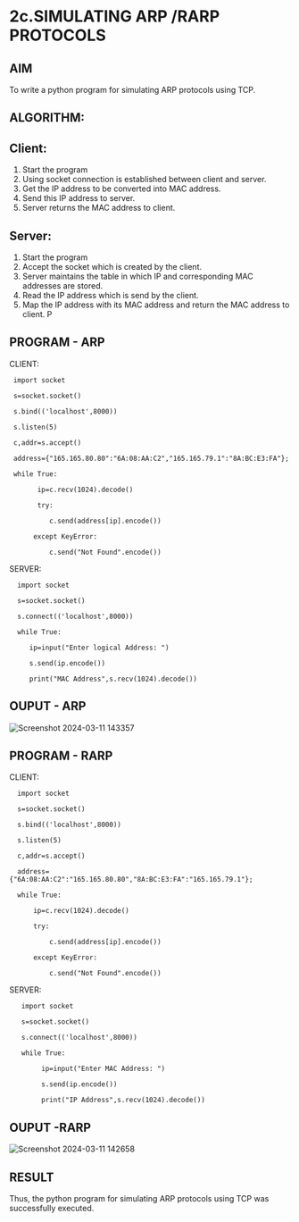 # 2c.SIMULATING ARP /RARP PROTOCOLS
## AIM
To write a python program for simulating ARP protocols using TCP.
## ALGORITHM:
## Client:
1. Start the program
2. Using socket connection is established between client and server.
3. Get the IP address to be converted into MAC address.
4. Send this IP address to server.
5. Server returns the MAC address to client.
## Server:
1. Start the program
2. Accept the socket which is created by the client.
3. Server maintains the table in which IP and corresponding MAC addresses are
stored.
4. Read the IP address which is send by the client.
5. Map the IP address with its MAC address and return the MAC address to client.
P
## PROGRAM - ARP

CLIENT:

     import socket 
    
     s=socket.socket()
    
     s.bind(('localhost',8000))

     s.listen(5)

     c,addr=s.accept()

     address={"165.165.80.80":"6A:08:AA:C2","165.165.79.1":"8A:BC:E3:FA"};

     while True:

           ip=c.recv(1024).decode()
    
           try:
    
              c.send(address[ip].encode())
      
          except KeyError:
    
              c.send("Not Found".encode())

SERVER:

      import socket
      
      s=socket.socket()
      
      s.connect(('localhost',8000))
      
      while True:
      
         ip=input("Enter logical Address: ")
         
         s.send(ip.encode())
         
         print("MAC Address",s.recv(1024).decode())
         

 
## OUPUT - ARP

![Screenshot 2024-03-11 143357](https://github.com/KAVIYASHANMUGAM19/2c.ARP_RARP_PROTOCOLS/assets/155141139/dcf0998a-ac3a-4cba-92fb-4bdd1d28c68a)


## PROGRAM - RARP

CLIENT:

      import socket 
      
      s=socket.socket()
      
      s.bind(('localhost',8000))
      
      s.listen(5)
      
      c,addr=s.accept()
      
      address={"6A:08:AA:C2":"165.165.80.80","8A:BC:E3:FA":"165.165.79.1"};
      
      while True:
      
          ip=c.recv(1024).decode()
          
          try:
          
              c.send(address[ip].encode())
              
          except KeyError:
          
              c.send("Not Found".encode())


SERVER:

       import socket
       
       s=socket.socket()
       
       s.connect(('localhost',8000))
       
       while True:
       
            ip=input("Enter MAC Address: ")
            
            s.send(ip.encode())
            
            print("IP Address",s.recv(1024).decode())

            

## OUPUT -RARP

![Screenshot 2024-03-11 142658](https://github.com/KAVIYASHANMUGAM19/2c.ARP_RARP_PROTOCOLS/assets/155141139/9f2197c6-8245-4582-b6a9-f415100495ad)



## RESULT
Thus, the python program for simulating ARP protocols using TCP was successfully 
executed.
